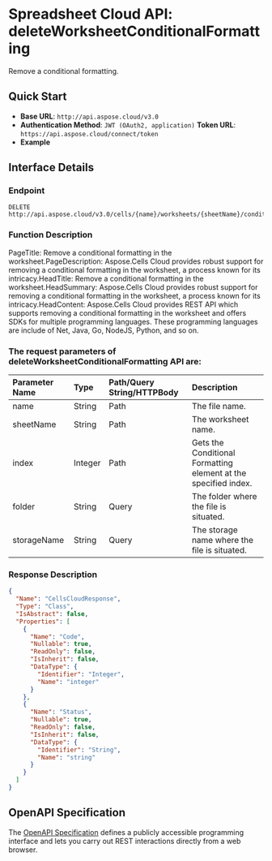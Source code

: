 # **Spreadsheet Cloud API: deleteWorksheetConditionalFormatting**

Remove a conditional formatting. 

## **Quick Start**

- **Base URL**: `http://api.aspose.cloud/v3.0`
- **Authentication Method**: `JWT (OAuth2, application)`  **Token URL**: `https://api.aspose.cloud/connect/token`
- **Example** 
<script src="https://gist.github.com/aspose-cells-cloud-gists/8a5b324fdf3e574dbd747c1a1e24b05d.js?file=Example30_DeleteWorksheetConditionalFormatting.cs"></script>

## **Interface Details**

### **Endpoint** 

```
DELETE http://api.aspose.cloud/v3.0/cells/{name}/worksheets/{sheetName}/conditionalFormattings/{index}
```

### **Function Description**
PageTitle: Remove a conditional formatting in the worksheet.PageDescription: Aspose.Cells Cloud provides robust support for removing a conditional formatting in the worksheet, a process known for its intricacy.HeadTitle: Remove a conditional formatting in the worksheet.HeadSummary: Aspose.Cells Cloud provides robust support for removing a conditional formatting in the worksheet, a process known for its intricacy.HeadContent: Aspose.Cells Cloud provides REST API which supports removing a conditional formatting in the worksheet and offers SDKs for multiple programming languages. These programming languages are include of Net, Java, Go, NodeJS, Python, and so on.

### The request parameters of **deleteWorksheetConditionalFormatting** API are: 

| Parameter Name | Type | Path/Query String/HTTPBody | Description | 
| :- | :- | :- |:- | 
|name|String|Path|The file name.|
|sheetName|String|Path|The worksheet name.|
|index|Integer|Path|Gets the Conditional Formatting element at the specified index.|
|folder|String|Query|The folder where the file is situated.|
|storageName|String|Query|The storage name where the file is situated.|


### **Response Description**
```json
{
  "Name": "CellsCloudResponse",
  "Type": "Class",
  "IsAbstract": false,
  "Properties": [
    {
      "Name": "Code",
      "Nullable": true,
      "ReadOnly": false,
      "IsInherit": false,
      "DataType": {
        "Identifier": "Integer",
        "Name": "integer"
      }
    },
    {
      "Name": "Status",
      "Nullable": true,
      "ReadOnly": false,
      "IsInherit": false,
      "DataType": {
        "Identifier": "String",
        "Name": "string"
      }
    }
  ]
}
```

## OpenAPI Specification

The [OpenAPI Specification](https://reference.aspose.cloud/cells/#/ConditionalFormattingsController/DeleteWorksheetConditionalFormatting) defines a publicly accessible programming interface and lets you carry out REST interactions directly from a web browser.

